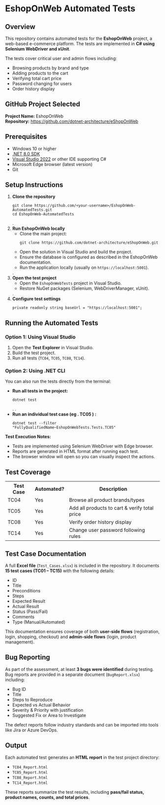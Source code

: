 
<body>

  <h1>EshopOnWeb Automated Tests</h1>

  <h2>Overview</h2>
  <p>
    This repository contains automated tests for the <strong>EshopOnWeb</strong> project, a web-based e-commerce platform. 
    The tests are implemented in <strong>C# using Selenium WebDriver and xUnit</strong>.
  </p>

  <p>The tests cover critical user and admin flows including:</p>
  <ul>
    <li>Browsing products by brand and type</li>
    <li>Adding products to the cart</li>
    <li>Verifying total cart price</li>
    <li>Password changing for users</li>
    <li>Order history display</li>
  </ul>

  <h2>GitHub Project Selected</h2>
  <p>
    <strong>Project Name:</strong> EshopOnWeb <br>
    <strong>Repository:</strong> 
    <a href="https://github.com/dotnet-architecture/eShopOnWeb" target="_blank">https://github.com/dotnet-architecture/eShopOnWeb</a>
  </p>

  <h2>Prerequisites</h2>
  <ul>
    <li>Windows 10 or higher</li>
    <li><a href="https://dotnet.microsoft.com/en-us/download/dotnet/8.0" target="_blank">.NET 8.0 SDK</a></li>
    <li><a href="https://visualstudio.microsoft.com/" target="_blank">Visual Studio 2022</a> or other IDE supporting C#</li>
    <li>Microsoft Edge browser (latest version)</li>
    <li>Git</li>
  </ul>

  <h2>Setup Instructions</h2>
  <ol>
    <li><strong>Clone the repository</strong>
      <pre><code>git clone https://github.com/&lt;your-username&gt;/EshopOnWeb-AutomatedTests.git
cd EshopOnWeb-AutomatedTests</code></pre>
    </li>
.
    <li><strong>Run EshopOnWeb locally</strong>
      <ul>
        <li>Clone the main project:</li>
        <pre><code>git clone https://github.com/dotnet-architecture/eShopOnWeb.git</code></pre>
        <li>Open the solution in Visual Studio and build the project.</li>
        <li>Ensure the database is configured as described in the EshopOnWeb documentation.</li>
        <li>Run the application locally (usually on <code>https://localhost:5001</code>).</li>
      </ul>
    </li>
.
    <li><strong>Open the test project</strong>
      <ul>
        <li>Open the <code>EshopOnWebTests</code> project in Visual Studio.</li>
        <li>Restore NuGet packages (Selenium, WebDriverManager, xUnit).</li>
      </ul>
    </li>
.
    <li><strong>Configure test settings</strong>
      <pre><code>private readonly string baseUrl = "https://localhost:5001";</code></pre>
    </li>
  </ol>

  <h2>Running the Automated Tests</h2>

  <h3>Option 1: Using Visual Studio</h3>
  <ol>
    <li>Open the <strong>Test Explorer</strong> in Visual Studio.</li>
    <li>Build the test project.</li>
    <li>Run all tests (<code>TC04</code>, <code>TC05</code>, <code>TC08</code>, <code>TC14</code>).</li>
  </ol>

  <h3>Option 2: Using .NET CLI</h3>
  <p>You can also run the tests directly from the terminal:</p>

  <ul>
    <li><strong>Run all tests in the project:</strong>
      <pre><code>dotnet test</code></pre>
    </li>.
   .
    <li><strong>Run an individual test case (eg . TC05 ) :</strong>
      <pre><code>dotnet test --filter "FullyQualifiedName~EshopOnWebTests.Tests.TC05"</code></pre>
    </li>
  </ul>

  <p><strong>Test Execution Notes:</strong></p>
  <ul>
    <li>Tests are implemented using Selenium WebDriver with Edge browser.</li>
    <li>Reports are generated in HTML format after running each test.</li>
    <li>The browser window will open so you can visually inspect the actions.</li>
  </ul>

  <h2>Test Coverage</h2>
  <table>
    <tr>
      <th>Test Case</th>
      <th>Automated?</th>
      <th>Description</th>
    </tr>
    <tr>
      <td>TC04</td>
      <td>Yes</td>
      <td>Browse all product brands/types</td>
    </tr>
    <tr>
      <td>TC05</td>
      <td>Yes</td>
      <td>Add all products to cart &amp; verify total price</td>
    </tr>
    <tr>
      <td>TC08</td>
      <td>Yes</td>
      <td>Verify order history display</td>
    </tr>
    <tr>
      <td>TC14</td>
      <td>Yes</td>
      <td>Change user password following rules</td>
    </tr>
  </table>

  <h2>Test Case Documentation</h2>
  <p>
    A full <strong>Excel file</strong> (<code>Test_Cases.xlsx</code>) is included in the repository.  
    It documents <strong>15 test cases (TC01 – TC15)</strong> with the following details:
  </p>
  <ul>
    <li>ID</li>
    <li>Title</li>
    <li>Preconditions</li>
    <li>Steps</li>
    <li>Expected Result</li>
    <li>Actual Result</li>
    <li>Status (Pass/Fail)</li>
    <li>Comments</li>
    <li>Type (Manual/Automated)</li>
  </ul>
  <p>This documentation ensures coverage of both <strong>user-side flows</strong> (registration, login, shopping, checkout) and <strong>admin-side flows</strong> (login, product management).</p>

  <h2>Bug Reporting</h2>
  <p>
    As part of the assessment, at least <strong>3 bugs were identified</strong> during testing.  
    Bug reports are provided in a separate document (<code>BugReport.xlsx</code>) including:
  </p>
  <ul>
    <li>Bug ID</li>
    <li>Title</li>
    <li>Steps to Reproduce</li>
    <li>Expected vs Actual Behavior</li>
    <li>Severity &amp; Priority with justification</li>
    <li>Suggested Fix or Area to Investigate</li>
  </ul>
  <p>The defect reports follow industry standards and can be imported into tools like Jira or Azure DevOps.</p>

  <h2>Output</h2>
  <p>Each automated test generates an <strong>HTML report</strong> in the test project directory:</p>
  <ul>
    <li><code>TC04_Report.html</code></li>
    <li><code>TC05_Report.html</code></li>
    <li><code>TC08_Report.html</code></li>
    <li><code>TC14_Report.html</code></li>
  </ul>

  <p>These reports summarize the test results, including <strong>pass/fail status, product names, counts, and total prices</strong>.</p>

</body>
</html>
